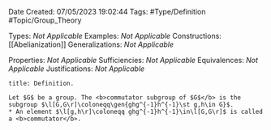 <div class="topSpace"></div>

Date Created: 07/05/2023 19:02:44
Tags: #Type/Definition #Topic/Group_Theory

Types: <i>Not Applicable</i>
Examples: <i>Not Applicable</i>
Constructions: [[Abelianization]]
Generalizations: <i>Not Applicable</i>

Properties: <i>Not Applicable</i>
Sufficiencies: <i>Not Applicable</i>
Equivalences: <i>Not Applicable</i>
Justifications: <i>Not Applicable</i>

``` ad-Definition
title: Definition.

Let $G$ be a group. The <b>commutator subgroup of $G$</b> is the subgroup $\l[G,G\r]\coloneqq\gen{ghg^{-1}h^{-1}\st g,h\in G}$.
* An element $\l[g,h\r]\coloneqq ghg^{-1}h^{-1}\in\l[G,G\r]$ is called a <b>commutator</b>.

```

